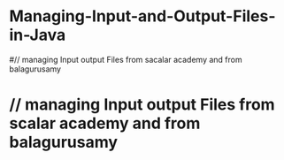 # Managing-Input-and-Output-Files-in-Java

#// managing Input output Files from sacalar academy and from balagurusamy
# // managing Input output Files from scalar academy and from balagurusamy
